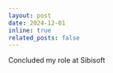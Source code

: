 ```yaml
---
layout: post
date: 2024-12-01
inline: true
related_posts: false
---
```


Concluded my role at Sibisoft